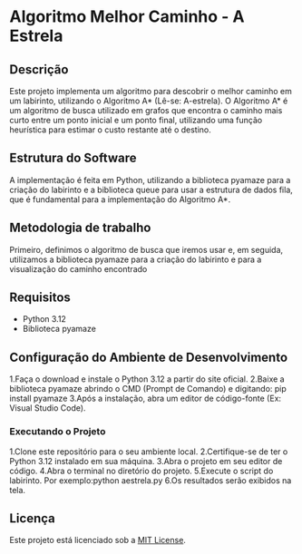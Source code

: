 # Algoritmo Melhor Caminho - A Estrela

## Descrição
Este projeto implementa um algoritmo para descobrir o melhor caminho em um labirinto, utilizando o Algoritmo A* (Lê-se: A-estrela). O Algoritmo A* é um algoritmo de busca utilizado em grafos que encontra o caminho mais curto entre um ponto inicial e um ponto final, utilizando uma função heurística para estimar o custo restante até o destino.

## Estrutura do Software
A implementação é feita em Python, utilizando a biblioteca pyamaze para a criação do labirinto e a biblioteca queue para usar a estrutura de dados fila, que é fundamental para a implementação do Algoritmo A*.

## Metodologia de trabalho
Primeiro, definimos o algoritmo de busca que iremos usar e, em seguida, utilizamos a biblioteca pyamaze para a criação do labirinto e para a visualização do caminho encontrado

## Requisitos
- Python 3.12
- Biblioteca pyamaze

## Configuração do Ambiente de Desenvolvimento
1.Faça o download e instale o Python 3.12 a partir do site oficial.
2.Baixe a biblioteca pyamaze abrindo o CMD (Prompt de Comando) e digitando: pip install pyamaze
3.Após a instalação, abra um editor de código-fonte (Ex: Visual Studio Code).

### Executando o Projeto
1.Clone este repositório para o seu ambiente local.
2.Certifique-se de ter o Python 3.12 instalado em sua máquina.
3.Abra o projeto em seu editor de código.
4.Abra o terminal no diretório do projeto.
5.Execute o script do labirinto. Por exemplo:python aestrela.py
6.Os resultados serão exibidos na tela.

## Licença
Este projeto está licenciado sob a [MIT License](LICENSE).
